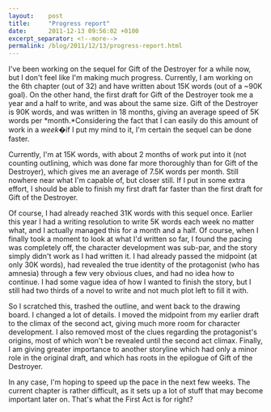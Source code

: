 ```yaml
---
layout:    post
title:     "Progress report"
date:      2011-12-13 09:56:02 +0100
excerpt_separator: <!--more-->
permalink: /blog/2011/12/13/progress-report.html
---
```


I've been working on the sequel for Gift of the Destroyer for a while now, but I don't feel like I'm making much progress. Currently, I am working on the 6th chapter (out of 32) and have written about 15K words (out of a ~90K goal). On the other hand, the first draft for Gift of the Destroyer took me a year and a half to write, and was about the same size. Gift of the Destroyer is 90K words, and was written in 18 months, giving an average speed of 5K words per *month.*Considering the fact that I can easily do this amount of work in a *week*�if I put my mind to it, I'm certain the sequel can be done faster.

<!--more-->
Currently, I'm at 15K words, with about 2 months of work put into it (not counting outlining, which was done far more thoroughly than for Gift of the Destroyer), which gives me an average of 7.5K words per month. Still nowhere near what I'm capable of, but closer still. If I put in some extra effort, I should be able to finish my first draft far faster than the first draft for Gift of the Destroyer.

Of course, I had already reached 31K words with this sequel once. Earlier this year I had a writing resolution to write 5K words each week no matter what, and I actually managed this for a month and a half. Of course, when I finally took a moment to look at what I'd written so far, I found the pacing was completely off, the character development was sub-par, and the story simply didn't work as I had written it. I had already passed the midpoint (at only 30K words), had revealed the true identity of the protagonist (who has amnesia) through a few very obvious clues, and had no idea how to continue. I had some vague idea of how I wanted to finish the story, but I still had two thirds of a novel to write and not much plot left to fill it with.

So I scratched this, trashed the outline, and went back to the drawing board. I changed a lot of details. I moved the midpoint from my earlier draft to the climax of the second act, giving much more room for character development. I also removed most of the clues regarding the protagonist's origins, most of which won't be revealed until the second act climax. Finally, I am giving greater importance to another storyline which had only a minor role in the original draft, and which has roots in the epilogue of Gift of the Destroyer.

In any case, I'm hoping to speed up the pace in the next few weeks. The current chapter is rather difficult, as it sets up a lot of stuff that may become important later on. That's what the First Act is for right?